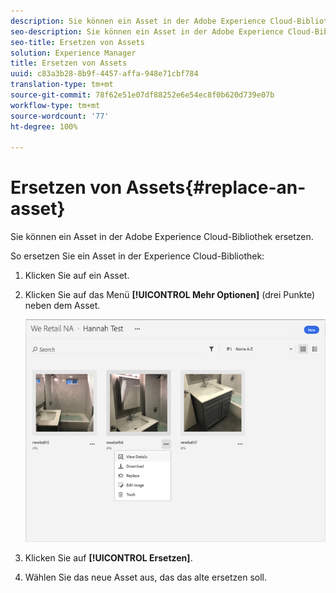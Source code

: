 ```yaml
---
description: Sie können ein Asset in der Adobe Experience Cloud-Bibliothek ersetzen.
seo-description: Sie können ein Asset in der Adobe Experience Cloud-Bibliothek ersetzen.
seo-title: Ersetzen von Assets
solution: Experience Manager
title: Ersetzen von Assets
uuid: c83a3b28-8b9f-4457-affa-948e71cbf784
translation-type: tm+mt
source-git-commit: 78f62e51e07df88252e6e54ec8f0b620d739e07b
workflow-type: tm+mt
source-wordcount: '77'
ht-degree: 100%

---
```



# Ersetzen von Assets{#replace-an-asset}

Sie können ein Asset in der Adobe Experience Cloud-Bibliothek ersetzen.

So ersetzen Sie ein Asset in der Experience Cloud-Bibliothek:

1. Klicken Sie auf ein Asset.
1. Klicken Sie auf das Menü **[!UICONTROL Mehr Optionen]** (drei Punkte) neben dem Asset.

   ![](assets/library_asset_options.png)

1. Klicken Sie auf **[!UICONTROL Ersetzen]**.
1. Wählen Sie das neue Asset aus, das das alte ersetzen soll.

